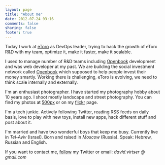```yaml
---
layout: page
title: "About me"
date: 2012-07-24 03:16
comments: false
sharing: false
footer: true
---
```


Today I work at [eToro](http://etoro.com) as DevOps leader, trying to hack the growth of eToro R&D with my team, optimize it, make it faster, make it scalable. 

I used to manage number of R&D teams including [Openbook](http://openbook.etoro.com) development and was web developer at my past. We are building the social investment network called [Openbook](http://openbook.etoro.com) which supposed to help people invest their money smartly. Working there is challenging, eToro is evolving, we need to think scale internally and externally.

I'm an enthusiast photographer. I have started my photography hobby about 10 years ago. I shoot mostly landscape and street photography. You can find my photos at [500px](http://500px.com/virtser) or on my [flickr](http://www.flickr.com/photos/poison-dv/) page. 

I'm a tech junkie. Actively following Twitter, reading RSS feeds on daily basis, love to play with new toys, install new apps, hack different stuff and post about it. 

I'm married and have two wonderful boys that keep me busy. Currently live in *Tel-Aviv* (Israel). Born and raised in *Moscow* (Russia). Speak: Hebrew, Russian and English.

If you want to contact me, [follow](http://twitter.com/poison_dv) my Twitter or email: *david.virtser @ gmail.com*